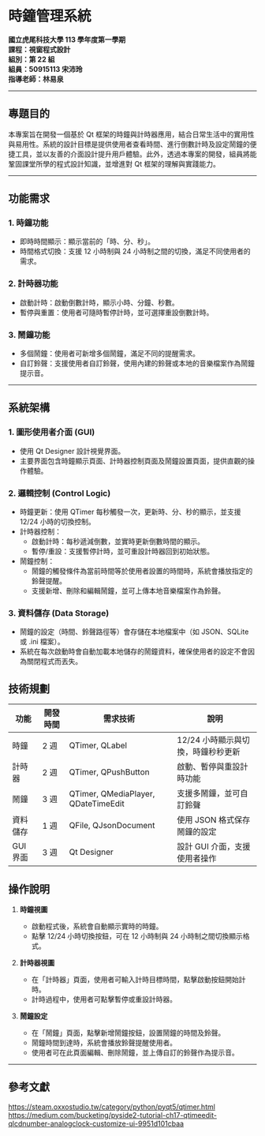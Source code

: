 

# 時鐘管理系統  

**國立虎尾科技大學 113 學年度第一學期**  
**課程：視窗程式設計**  
**組別：第 22 組**  
**組員：50915113 宋沛玲**  
**指導老師：林易泉**  

---

## 專題目的  

本專案旨在開發一個基於 Qt 框架的時鐘與計時器應用，結合日常生活中的實用性與易用性。系統的設計目標是提供使用者查看時間、進行倒數計時及設定鬧鐘的便捷工具，並以友善的介面設計提升用戶體驗。此外，透過本專案的開發，組員將能鞏固課堂所學的程式設計知識，並增進對 Qt 框架的理解與實踐能力。  

---

## 功能需求  

### 1. 時鐘功能  
- 即時時間顯示：顯示當前的「時、分、秒」。  
- 時間格式切換：支援 12 小時制與 24 小時制之間的切換，滿足不同使用者的需求。  

### 2. 計時器功能  
- 啟動計時：啟動倒數計時，顯示小時、分鐘、秒數。  
- 暫停與重置：使用者可隨時暫停計時，並可選擇重設倒數計時。  

### 3. 鬧鐘功能  
- 多個鬧鐘：使用者可新增多個鬧鐘，滿足不同的提醒需求。  
- 自訂鈴聲：支援使用者自訂鈴聲，使用內建的鈴聲或本地的音樂檔案作為鬧鐘提示音。  

---

## 系統架構  

### 1. 圖形使用者介面 (GUI)  
- 使用 Qt Designer 設計視覺界面。  
- 主要界面包含時鐘顯示頁面、計時器控制頁面及鬧鐘設置頁面，提供直觀的操作體驗。  

### 2. 邏輯控制 (Control Logic)  
- 時鐘更新：使用 QTimer 每秒觸發一次，更新時、分、秒的顯示，並支援 12/24 小時的切換控制。  
- 計時器控制：  
  - 啟動計時：每秒遞減倒數，並實時更新倒數時間的顯示。  
  - 暫停/重設：支援暫停計時，並可重設計時器回到初始狀態。  
- 鬧鐘控制：  
  - 鬧鐘的觸發條件為當前時間等於使用者設置的時間時，系統會播放指定的鈴聲提醒。  
  - 支援新增、刪除和編輯鬧鐘，並可上傳本地音樂檔案作為鈴聲。  

### 3. 資料儲存 (Data Storage)  
- 鬧鐘的設定（時間、鈴聲路徑等）會存儲在本地檔案中（如 JSON、SQLite 或 .ini 檔案）。  
- 系統在每次啟動時會自動加載本地儲存的鬧鐘資料，確保使用者的設定不會因為關閉程式而丟失。  


## 技術規劃  

| 功能           | 開發時間    | 需求技術          | 說明                          |
|-----------------|------------|-------------------|---------------------------------|
| 時鐘            | 2 週       | QTimer, QLabel     | 12/24 小時顯示與切換，時鐘秒秒更新 |
| 計時器          | 2 週       | QTimer, QPushButton | 啟動、暫停與重設計時功能         |
| 鬧鐘            | 3 週       | QTimer, QMediaPlayer, QDateTimeEdit | 支援多鬧鐘，並可自訂鈴聲           |
| 資料儲存        | 1 週       | QFile, QJsonDocument | 使用 JSON 格式保存鬧鐘的設定      |
| GUI 界面       | 3 週       | Qt Designer | 設計 GUI 介面，支援使用者操作     |

## 操作說明  

1. **時鐘視圖**  
   - 啟動程式後，系統會自動顯示實時的時鐘。  
   - 點擊 12/24 小時切換按鈕，可在 12 小時制與 24 小時制之間切換顯示格式。  

2. **計時器視圖**  
   - 在「計時器」頁面，使用者可輸入計時目標時間，點擊啟動按鈕開始計時。  
   - 計時過程中，使用者可點擊暫停或重設計時器。  

3. **鬧鐘設定**  
   - 在「鬧鐘」頁面，點擊新增鬧鐘按鈕，設置鬧鐘的時間及鈴聲。  
   - 鬧鐘時間到達時，系統會播放鈴聲提醒使用者。  
   - 使用者可在此頁面編輯、刪除鬧鐘，並上傳自訂的鈴聲作為提示音。  

---
## 參考文獻
https://steam.oxxostudio.tw/category/python/pyqt5/qtimer.html
https://medium.com/bucketing/pyside2-tutorial-ch17-qtimeedit-qlcdnumber-analogclock-customize-ui-9951d101cbaa
